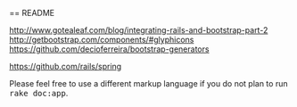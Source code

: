 == README

http://www.gotealeaf.com/blog/integrating-rails-and-bootstrap-part-2
http://getbootstrap.com/components/#glyphicons
https://github.com/decioferreira/bootstrap-generators

https://github.com/rails/spring

Please feel free to use a different markup language if you do not plan to run
<tt>rake doc:app</tt>.

